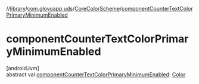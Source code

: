 //[library](../../../index.md)/[com.glovoapp.uds](../index.md)/[CoreColorScheme](index.md)/[componentCounterTextColorPrimaryMinimumEnabled](component-counter-text-color-primary-minimum-enabled.md)

# componentCounterTextColorPrimaryMinimumEnabled

[androidJvm]\
abstract val [componentCounterTextColorPrimaryMinimumEnabled](component-counter-text-color-primary-minimum-enabled.md): [Color](https://developer.android.com/reference/kotlin/androidx/compose/ui/graphics/Color.html)

